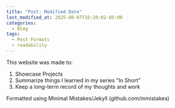 ```yaml
---
title: "Post: Modified Date"
last_modified_at: 2025-08-07T16:20:02-05:00
categories:
  - Blog
tags:
  - Post Formats
  - readability
---
```


This website was made to:
1. Showcase Projects
2. Summarize things I learned in my series "In Short"
3. Keep a long-term record of my thoughts and work

Formatted using Minimal Mistakes/Jekyll (github.com/mmistakes)
